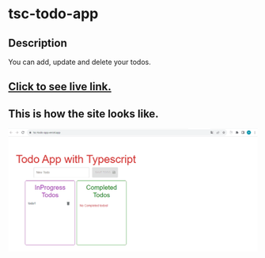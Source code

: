 # tsc-todo-app
## Description
You can add, update and delete your todos.
<br/>
## [Click to see live link.](https://tsc-todo-app.vercel.app/)

## This is how the site looks like.

![./tsc-todo.gif](./tsc-todo.gif)

